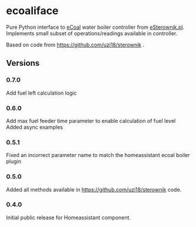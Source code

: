 # ecoaliface
Pure Python interface to [eCoal](https://esterownik.pl/nasze-produkty/ecoal) water boiler controller from [eSterownik.pl](http://esterownik.pl).
Implements small subset of operations/readings available in controller.

Based on code from https://github.com/uzi18/sterownik .

## Versions

### 0.7.0
Add fuel left calculation logic

### 0.6.0
Add max fuel feeder time parameter to enable calculation of fuel level
Added async examples

### 0.5.1
Fixed an incorrect parameter name to match the homeassistant ecoal boiler plugin

### 0.5.0
Added all methods available in https://github.com/uzi18/sterownik code.

### 0.4.0
Initial public release for Homeassistant component.

